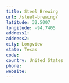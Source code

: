 ```yaml
---
title: Steel Brewing
url: /steel-brewing/
latitude: 32.5007
longitude: -94.7405
address1: 
address2: 
city: Longview
state: Texas
code: 
country: United States
phone: 
website: 
---
```


